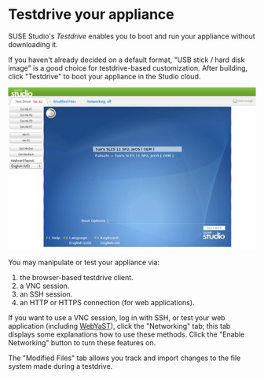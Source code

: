 # Testdrive your appliance

SUSE Studio's *Testdrive* enables you to boot and run your appliance
without downloading it.

If you haven't already decided on a default format, "USB stick / hard
disk image" is a good choice for testdrive-based customization. After
building, click "Testdrive" to boot your appliance in the Studio cloud.

![Studio Qs Testdrive](studio-qs-testdrive.png)

You may manipulate or test your appliance via:

1. the browser-based testdrive client.
2. a VNC session.
3. an SSH session.
4. an HTTP or HTTPS connection (for web applications).

If you want to use a VNC session, log in with SSH, or test your web
application (including
[WebYaST](http://en.opensuse.org/Portal:WebYaST)), click the
"Networking" tab; this tab displays some explanations how to use these
methods. Click the "Enable Networking" button to turn these features on.

The "Modified Files" tab allows you track and import changes to the file
system made during a testdrive.
